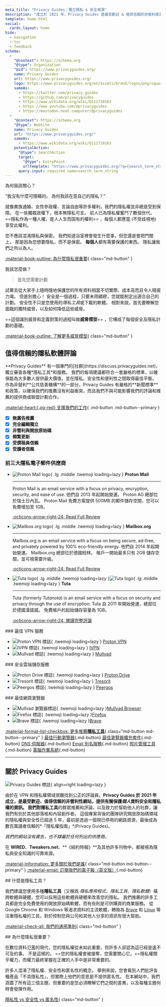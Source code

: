```yaml
---
meta_title: "Privacy Guides：獨立隱私 & 安全資源"
description: "成立於 2021 年，Privacy Guides 是最受歡迎 & 值得信賴的非營利資源，可讓您尋找隱私權工具並學習如何保護您的數位生活。"
template: home.html
social:
  cards_layout: home
hide:
  - navigation
  - toc
  - feedback
schema:
  - 
    "@context": https://schema.org
    "@type": Organization
    "@id": https://www.privacyguides.org/
    name: Privacy Guides
    url: https://www.privacyguides.org/
    logo: https://www.privacyguides.org/en/assets/brand/logos/png/square/pg-yellow.png
    sameAs:
      - https://twitter.com/privacy_guides
      - https://github.com/privacyguides
      - https://www.wikidata.org/wiki/Q111710163
      - https://www.youtube.com/@privacyguides
      - https://mastodon.neat.computer/@privacyguides
  - 
    "@context": https://schema.org
    "@type": WebSite
    name: Privacy Guides
    url: "https://www.privacyguides.org/"
    sameAs:
      - https://www.wikidata.org/wiki/Q111710163
    potentialAction:
      "@type": SearchAction
      target:
        "@type": EntryPoint
        urlTemplate: "https://www.privacyguides.org/?q={search_term_string}"
      query-input: required name=search_term_string
---
```


<!-- markdownlint-disable -->
<div class="grid" markdown>
<div markdown>
為何我該關心？

“我沒有什麼可隱瞞的。 為何我該在意自己的隱私？”

就像異族通婚、女性參政權、言論自由等許多權利，我們的隱私權並非總是受到保障。 在一些獨裁政權下，根本無隱私可言。 前人已為隱私權奮鬥了數個世代。 ==隱私作為一種人權，是人人生而固有的權利== ，每個人都應當 (不受歧視地) 享受此權利。

您不應該混淆隱私與保密。 我們知道浴室裡會發生什麼事，但您還是會把門關上。 那是因為您想要隱私，而不是保密。 **每個人**都有需要保護的東西。 隱私讓我們之所以為人。

[:material-book-outline: 為什麼隱私很重要](basics/why-privacy-matters.md){ class="md-button" }
</div>

<div markdown>
我該怎麼做？

> 首先您需要計劃

試著去從大家手上隨時隨地保護您的所有資料相當不切實際、成本高而且令人精疲力竭。 但是別擔心！ 安全是一個過程，只要未雨綢繆，您就能制定出適合自己的計劃。 安全性不只是您使用的*隱私工具*或下載的軟體。 相對來說，首先要瞭解您面臨的獨特威脅，以及如何降低這些威脅。

==這個識別威脅和定義對策的過程叫做**威脅模型**== ，它構成了每個安全及隱私計劃的基礎。

[:material-book-outline: 了解更多威脅模型](basics/threat-modeling.md){ class="md-button" }
</div>
</div>

## 值得信賴的隱私軟體評論

<div class="grid" markdown>

<div markdown>
**Privacy Guides** 有一個專門的[社群](https://discuss.privacyguides.net)，獨立審查各種*隱私工具*和服務。 我們的每項建議都符合一套嚴格的標準，以確保能為大多數人提供最大價值，並在隱私、安全性和便利性之間取得最佳平衡。 作為非營利**公共慈善機構**的一部分，Privacy Guides 有嚴格的**新聞標準**和政策，以確保我們的推薦沒有利益衝突，而且我們不與可能影響我們的評論和推薦的提供商或聯盟計劃合作。

[:material-heart:{.pg-red} 支援我們的工作](about/donate.md){ .md-button .md-button--primary }
</div>

- [x] **無廣告推薦**
- [x] **完全編輯獨立**
- [x] **非營利與開放原始碼**
- [x] **頻繁更新**
- [x] **受撰稿員信賴**
- [x] **受讀者信賴**

</div>

### 前三大隱私電子郵件供應商

<div class="grid cards" markdown>

-   ![Proton Mail logo](assets/img/email/protonmail.svg){ .lg .middle .twemoji loading=lazy } **Proton Mail**

    ---

    Proton Mail is an email service with a focus on privacy, encryption, security, and ease of use. 他們自 2013 年起開始營運。 Proton AG 總部位於瑞士日內瓦。 Proton Mail 免費方案提供 500MB 的郵件儲存空間，您可以免費增加至 1GB。

    [:octicons-arrow-right-24: Read Full Review](email.md#proton-mail)

-   ![Mailbox.org logo](assets/img/email/mailboxorg.svg){ .lg .middle .twemoji loading=lazy } **Mailbox.org**

    ---

    Mailbox.org is an email service with a focus on being secure, ad-free, and privately powered by 100% eco-friendly energy. 他們自 2014 年起開始營運。 Mailbox.org  總部位於德國柏林。 帳戶一開始最多只有 2GB 儲存空間，並可視需要升級。

    [:octicons-arrow-right-24: Read Full Review](email.md#mailboxorg)

-   ![Tuta logo](assets/img/email/tuta.svg#only-light){ .lg .middle .twemoji loading=lazy }![Tuta logo](assets/img/email/tuta-dark.svg#only-dark){ .lg .middle .twemoji loading=lazy } **Tuta**

    ---

    Tuta (formerly *Tutanota*) is an email service with a focus on security and privacy through the use of encryption. Tuta 自 2011 年開始營運，總部位於德國漢諾威。 免費帳戶的起始儲存容量為 1GB。

    [:octicons-arrow-right-24: 閱讀完整評論](email.md#tuta)

</div>

<div class="grid" markdown>
<div markdown>
### 最佳 VPN 服務

<div class="grid cards" markdown>

- ![Proton VPN 標誌](assets/img/vpn/protonvpn.svg){ .twemoji loading=lazy } [Proton VPN](vpn.md#proton-vpn)
- ![IVPN 標誌](assets/img/vpn/mini/ivpn.svg){ .twemoji loading=lazy } [IVPN](vpn.md#ivpn)
- ![Mullvad 標誌](assets/img/vpn/mullvad.svg){ .twemoji loading=lazy } [Mullvad](vpn.md#mullvad)

</div>
</div>

<div markdown>
### 安全雲端儲存服務

<div class="grid cards" markdown>

- ![Proton Drive 標誌](assets/img/cloud/protondrive.svg){ .twemoji loading=lazy } [Proton Drive](cloud.md#proton-drive)
- ![Tresorit 標誌](assets/img/cloud/tresorit.svg){ .twemoji loading=lazy } [Tresorit](cloud.md#tresorit)
- ![Peergos 標誌](assets/img/cloud/peergos.svg){ .twemoji loading=lazy } [Peergos](cloud.md#peergos)

</div>
</div>

<div markdown>
### 最佳網頁瀏覽器

<div class="grid cards" markdown>

- ![Mullvad 瀏覽器標誌](assets/img/browsers/mullvad_browser.svg){ .twemoji loading=lazy }[Mullvad Browser](desktop-browsers.md#mullvad-browser)
- ![Firefox 標誌](assets/img/browsers/firefox.svg){ .twemoji loading=lazy }[Firefox](desktop-browsers.md#firefox)
- ![Brave 標誌](assets/img/browsers/brave.svg){ .twemoji loading=lazy }[Brave](desktop-browsers.md#brave)

</div>
</div>
</div>

[:material-format-list-checkbox: 更多推薦**隱私工具**](tools.md){ class="md-button md-button--primary" }
[最佳行動瀏覽器](mobile-browsers.md ""){.md-button} [最佳瀏覽器擴充套件](browser-extensions.md ""){.md-button} [DNS 伺服器](dns.md ""){.md-button} [Email 別名服務](email-aliasing.md ""){.md-button} [照片管理工具](photo-management.md ""){.md-button} [電腦作業系統](desktop.md ""){.md-button}

---

## 關於 Privacy Guides

![Privacy Guides 標誌](assets/brand/logos/png/square/pg-yellow.png){ align=right loading=lazy }

由於在 VPN 和隱私權領域很難找到公正的評論員，**Privacy Guides **於 2021 年成立，是最受歡迎、值得信賴的非營利性網站，提供有關保護*個人*資料安全和隱私權的資訊。 我們對**隱私工具**的群眾推薦和評論，以及致力於幫助他人的社群，讓我們有別於其他部落格和內容創作者。 這個專案背後的團隊研究開放原始碼領域的隱私權與安全性已超過 5 年，最初是透過一個現已停用的網路資源，最後成為數百萬讀者信賴的*「隱私權指南」*(Privacy Guides)。

*我們的網站沒有廣告，也不隸屬於任何列出的供應商。*

在 **WIRED**、**Tweakers.net**、**《紐約時報》**及其他許多刊物中，都被視為隱私與安全知識的可靠來源。

[:material-information: 更多關於我們是誰](about.md){ class="md-button md-button--primary" } [:material-email: 訂閱我們的電子報（英文版）](https://blog.privacyguides.org/#/portal/signup ""){.md-button}

<div class="grid" markdown>
<div markdown>
## 什麼是隱私工具？

我們建議您使用多種**隱私工具**（又稱爲 *隱私應用程式*、*隱私工具*、*隱私軟體*）橫跨軟體與硬體，您可以採用這些軟體與硬體來改善您的隱私。 我們推薦的許多工具都是完全免費使用的開放原始碼軟體，而有些則是可供購買的商業服務。 從 Google Chrome 和 Windows 等渴求資料的主流軟體，轉換為 [Brave](desktop-browsers.md#brave) 和 [Linux](desktop.md) 等注重隱私權的工具，對於控制您與公司和其他人分享的資訊有很大幫助。

[:material-check-all: 我們的通用準則](about/criteria.md){ class="md-button" }
</div>

<div markdown>
## 為什麼隱私很重要？

在數位資料氾濫的現代，您的隱私權從未如此重要，但許多人卻認為這已經是遙不可及的事。 不是這樣的。 ==您的隱私權會被搶奪，您需要關心它。==隱私權關乎權力，而權力最終掌握在正確的人手中是非常重要的。

許多人混淆了隱私權、安全性和匿名性的概念。 舉例來說，您會看到人們批評各種產品「不具隱私性」，但實際上他們的意思是不提供匿名性。 在本網站中，我們涵蓋了所有這三個主題，但重要的是您必須瞭解它們之間的差異，以及每種主題何時會發揮作用。

[隱私性 vs 安全性 vs 匿名性](basics/why-privacy-matters.md#what-is-privacy){ class="md-button" }
</div>
</div>
